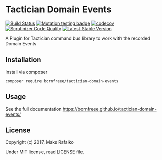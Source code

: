 Tactician Domain Events
=======================

[![Build Status](https://travis-ci.org/borNfreee/tactician-domain-events.svg?branch=master)](https://travis-ci.org/borNfreee/tactician-domain-events)
[![Mutation testing badge](https://badge.stryker-mutator.io/github.com/borNfreee/tactician-domain-events/master)](https://stryker-mutator.github.io)
[![codecov](https://codecov.io/gh/borNfreee/tactician-domain-events/branch/master/graph/badge.svg)](https://codecov.io/gh/borNfreee/tactician-domain-events)
[![Scrutinizer Code Quality](https://scrutinizer-ci.com/g/bornfreee/tactician-domain-events/badges/quality-score.png?b=master)](https://scrutinizer-ci.com/g/bornfreee/tactician-domain-events/?branch=master)
[![Latest Stable Version](https://poser.pugx.org/bornfreee/tactician-domain-events/v/stable)](https://packagist.org/packages/bornfreee/tactician-domain-events)

A Plugin for Tactician command bus library to work with the recorded Domain Events

Installation
------------

Install via composer

```bash
composer require bornfreee/tactician-domain-events
```

Usage
-----

See the full documentation https://bornfreee.github.io/tactician-domain-events/

License
-------

Copyright (c) 2017, Maks Rafalko

Under MIT license, read LICENSE file.
